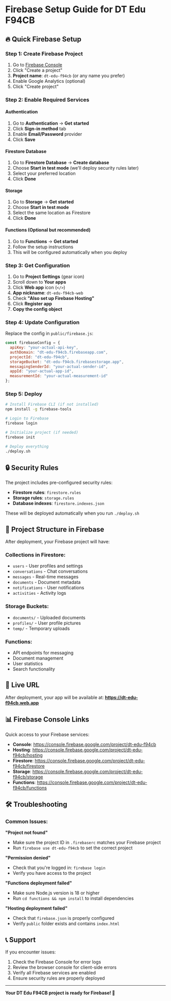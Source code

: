 # Firebase Setup Guide for DT Edu F94CB

## 🔥 Quick Firebase Setup

### Step 1: Create Firebase Project
1. Go to [Firebase Console](https://console.firebase.google.com)
2. Click "Create a project"
3. **Project name**: `dt-edu-f94cb` (or any name you prefer)
4. Enable Google Analytics (optional)
5. Click "Create project"

### Step 2: Enable Required Services

#### Authentication
1. Go to **Authentication** → **Get started**
2. Click **Sign-in method** tab
3. Enable **Email/Password** provider
4. Click **Save**

#### Firestore Database
1. Go to **Firestore Database** → **Create database**
2. Choose **Start in test mode** (we'll deploy security rules later)
3. Select your preferred location
4. Click **Done**

#### Storage
1. Go to **Storage** → **Get started**
2. Choose **Start in test mode**
3. Select the same location as Firestore
4. Click **Done**

#### Functions (Optional but recommended)
1. Go to **Functions** → **Get started**
2. Follow the setup instructions
3. This will be configured automatically when you deploy

### Step 3: Get Configuration
1. Go to **Project Settings** (gear icon)
2. Scroll down to **Your apps**
3. Click **Web app** icon (`</>`)
4. **App nickname**: `dt-edu-f94cb-web`
5. Check **"Also set up Firebase Hosting"**
6. Click **Register app**
7. **Copy the config object**

### Step 4: Update Configuration
Replace the config in `public/firebase.js`:

```javascript
const firebaseConfig = {
  apiKey: "your-actual-api-key",
  authDomain: "dt-edu-f94cb.firebaseapp.com",
  projectId: "dt-edu-f94cb",
  storageBucket: "dt-edu-f94cb.firebasestorage.app",
  messagingSenderId: "your-actual-sender-id",
  appId: "your-actual-app-id",
  measurementId: "your-actual-measurement-id"
};
```

### Step 5: Deploy
```bash
# Install Firebase CLI (if not installed)
npm install -g firebase-tools

# Login to Firebase
firebase login

# Initialize project (if needed)
firebase init

# Deploy everything
./deploy.sh
```

## 🔒 Security Rules

The project includes pre-configured security rules:
- **Firestore rules**: `firestore.rules`
- **Storage rules**: `storage.rules`
- **Database indexes**: `firestore.indexes.json`

These will be deployed automatically when you run `./deploy.sh`

## 🎯 Project Structure in Firebase

After deployment, your Firebase project will have:

### Collections in Firestore:
- `users` - User profiles and settings
- `conversations` - Chat conversations
- `messages` - Real-time messages
- `documents` - Document metadata
- `notifications` - User notifications
- `activities` - Activity logs

### Storage Buckets:
- `documents/` - Uploaded documents
- `profiles/` - User profile pictures
- `temp/` - Temporary uploads

### Functions:
- API endpoints for messaging
- Document management
- User statistics
- Search functionality

## 🚀 Live URL

After deployment, your app will be available at:
**https://dt-edu-f94cb.web.app**

## 📊 Firebase Console Links

Quick access to your Firebase services:
- **Console**: https://console.firebase.google.com/project/dt-edu-f94cb
- **Hosting**: https://console.firebase.google.com/project/dt-edu-f94cb/hosting
- **Firestore**: https://console.firebase.google.com/project/dt-edu-f94cb/firestore
- **Storage**: https://console.firebase.google.com/project/dt-edu-f94cb/storage
- **Functions**: https://console.firebase.google.com/project/dt-edu-f94cb/functions

## 🛠 Troubleshooting

### Common Issues:

**"Project not found"**
- Make sure the project ID in `.firebaserc` matches your Firebase project
- Run `firebase use dt-edu-f94cb` to set the correct project

**"Permission denied"**
- Check that you're logged in: `firebase login`
- Verify you have access to the project

**"Functions deployment failed"**
- Make sure Node.js version is 18 or higher
- Run `cd functions && npm install` to install dependencies

**"Hosting deployment failed"**
- Check that `firebase.json` is properly configured
- Verify `public` folder exists and contains `index.html`

## 📞 Support

If you encounter issues:
1. Check the Firebase Console for error logs
2. Review the browser console for client-side errors
3. Verify all Firebase services are enabled
4. Ensure security rules are properly deployed

---

**Your DT Edu F94CB project is ready for Firebase! 🎉**